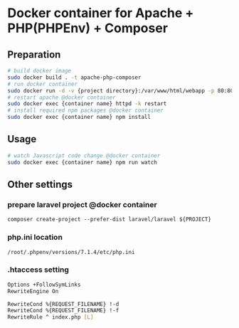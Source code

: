 # Docker container for Apache + PHP(PHPEnv) + Composer

## Preparation
```bash
# build docker image
sudo docker build . -t apache-php-composer
# run docker container
sudo docker run -d -v {project directory}:/var/www/html/webapp -p 80:80 --name {container name} apache-php-composer  tail -f /dev/null
# restart apache @docker container
sudo docker exec {container name} httpd -k restart
# install required npm packages @docker container
sudo docker exec {container name} npm install
```

## Usage
```bash
# watch Javascript code change @docker container
sudo docker exec {container name} npm run watch
```

## Other settings
### prepare laravel project @docker container
```
composer create-project --prefer-dist laravel/laravel ${PROJECT}
```

### php.ini location
```
/root/.phpenv/versions/7.1.4/etc/php.ini
```

### .htaccess setting
```bash
Options +FollowSymLinks
RewriteEngine On

RewriteCond %{REQUEST_FILENAME} !-d
RewriteCond %{REQUEST_FILENAME} !-f
RewriteRule ^ index.php [L]
```
